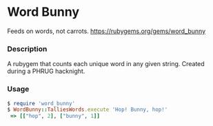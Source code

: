 Word Bunny
==========

Feeds on words, not carrots.
https://rubygems.org/gems/word_bunny

### Description

A rubygem that counts each unique word in any given string.
Created during a PHRUG hacknight.

### Usage

```ruby
$ require 'word_bunny'
$ WordBunny::TalliesWords.execute 'Hop! Bunny, hop!'
 => [["hop", 2], ["bunny", 1]]
```

